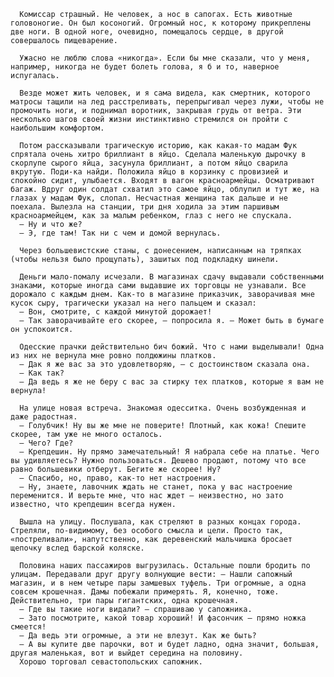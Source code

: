       Комиссар страшный. Не человек, а нос в сапогах. Есть животные головоногие. Он был косоногий. Огромный нос, к которому прикреплены две ноги. В одной ноге, очевидно, помещалось сердце, в другой совершалось пищеварение.

      Ужасно не люблю слова «никогда». Если бы мне сказали, что у меня, например, никогда не будет болеть голова, я б и то, наверное испугалась.

      Везде может жить человек, и я сама видела, как смертник, которого матросы тащили на лед расстреливать, перепрыгивал через лужи, чтобы не промочить ноги, и поднимал воротник, закрывая грудь от ветра. Эти несколько шагов своей жизни инстинктивно стремился он пройти с наибольшим комфортом.

      Потом рассказывали трагическую историю, как какая-то мадам Фук спрятала очень хитро бриллиант в яйцо. Сделала маленькую дырочку в скорлупе сырого яйца, засунула бриллиант, а потом яйцо сварила вкрутую. Поди-ка найди. Положила яйцо в корзинку с провизией и спокойно сидит, улыбается. Входят в вагон красноармейцы. Осматривают багаж. Вдруг один солдат схватил это самое яйцо, облупил и тут же, на глазах у мадам Фук, слопал. Несчастная женщина так дальше и не поехала. Вылезла на станции, три дня ходила за этим паршивым красноармейцем, как за малым ребенком, глаз с него не спускала.
      — Ну и что же?
      — Э, где там! Так ни с чем и домой вернулась.

      Через большевистские станы, с донесением, написанным на тряпках (чтобы нельзя было прощупать), зашитых под подкладку шинели.

      Деньги мало-помалу исчезали. В магазинах сдачу выдавали собственными знаками, которые иногда сами выдавшие их торговцы не узнавали. Все дорожало с каждым днем. Как-то в магазине приказчик, заворачивая мне кусок сыру, трагически указал на него пальцем и сказал:
      — Вон, смотрите, с каждой минутой дорожает!
      — Так заворачивайте его скорее, — попросила я. — Может быть в бумаге он успокоится.

      Одесские прачки действительно бич божий. Что с нами выделывали! Одна из них не вернула мне ровно полдюжины платков.
      — Дак я же вас за это удовлетворяю, — с достоинством сказала она.
      — Как так?
      — Да ведь я же не беру с вас за стирку тех платков, которые я вам не вернула!

      На улице новая встреча. Знакомая одесситка. Очень возбужденная и даже радостная.
      — Голубчик! Ну вы же мне не поверите! Плотный, как кожа! Спешите скорее, там уже не много осталось.
      — Чего? Где?
      — Крепдешин. Ну прямо замечательный! Я набрала себе на платье. Чего вы удивляетесь? Нужно пользоваться. Дешево продают, потому что все равно большевики отберут. Бегите же скорее! Ну?
      — Спасибо, но, право, как-то нет настроения.
      — Ну, знаете, лавочник ждать не станет, пока у вас настроение переменится. И верьте мне, что нас ждет — неизвестно, но зато известно, что крепдешин всегда нужен.

      Вышла на улицу. Послушала, как стреляют в разных концах города. Стреляли, по-видимому, без особого смысла и цели. Просто так, «постреливали», напутственно, как деревенский мальчишка бросает щепочку вслед барской коляске.

      Половина наших пассажиров выгрузилась. Остальные пошли бродить по улицам. Передавали друг другу волнующие вести: — Нашли сапожный магазин, и в нем четыре пары замшевых туфель. Три огромные, а одна совсем крошечная. Дамы побежали примерять. Я, конечно, тоже. Действительно, три пары гигантских, одна крошечная.
      — Где вы такие ноги видали? — спрашиваю у сапожника.
      — Зато посмотрите, какой товар хороший! И фасончик — прямо ножка смеется!
      — Да ведь эти огромные, а эти не влезут. Как же быть?
      — А вы купите две парочки, вот и будет ладно, одна значит, большая, другая маленькая, вот и выйдет середина на половину.
      Хорошо торговал севастопольских сапожник.
